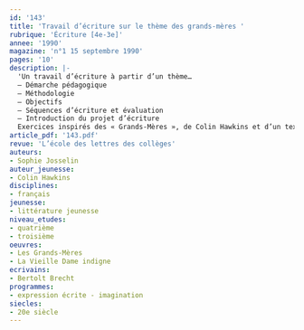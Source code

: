 ```yaml
---
id: '143'
title: 'Travail d’écriture sur le thème des grands-mères '
rubrique: 'Écriture [4e-3e]'
annee: '1990'
magazine: 'n°1 15 septembre 1990'
pages: '10'
description: |-
  'Un travail d’écriture à partir d’un thème…
  – Démarche pédagogique
  – Méthodologie
  – Objectifs
  – Séquences d’écriture et évaluation
  – Introduction du projet d’écriture
  Exercices inspirés des « Grands-Mères », de Colin Hawkins et d’un texte de Bertolt Brecht, « La Vieille Dame indigne ».'
article_pdf: '143.pdf'
revue: 'L’école des lettres des collèges'
auteurs:
- Sophie Josselin
auteur_jeunesse:
- Colin Hawkins
disciplines:
- français
jeunesse:
- littérature jeunesse
niveau_etudes:
- quatrième
- troisième
oeuvres:
- Les Grands-Mères
- La Vieille Dame indigne
ecrivains:
- Bertolt Brecht
programmes:
- expression écrite - imagination
siecles:
- 20e siècle
---
```

